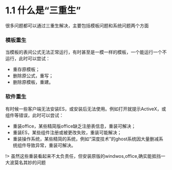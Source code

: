 # 1.1 什么是“三重生”

很多问题都可以通过三重生解决，主要包括模板问题和系统问题两个方面

### 模板重生
当模板的表间公式无法正常运行，有时甚至是一模一样的模板，一个能运行一个不运行，此时可以尝试：

 * 重存原模板；
 * 删除原公式，重写；
 * 删除原模板，重建。

### 软件重生
有时候一些客户端无法安装ES，或安装后无法使用。例如打开就提示ActiveX，或组件等错误，此时可以尝试：

 * 重装office，某些精简版office缺乏注册表信息，重装可解决；
 * 重装ES，某些组件注册或被更改失败，重装可能解决；
 * 重装操作系统，某些精简的系统，例如“深度技术”的ghost系统因大量删减系统组件导致异常，重装可解决。

!> 虽然这些重装看起来不太负责任，但安装原版的windwos,office,确实能抵挡一大波莫名其妙的问题

